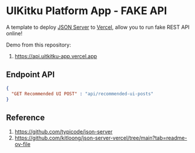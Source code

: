 # UIKitku Platform App - FAKE API

A template to deploy [JSON Server](https://github.com/typicode/json-server) to [Vercel](https://vercel.com), allow you to run fake REST API online!

Demo from this repository:

1. <https://api.uitkitku-app.vercel.app>

## Endpoint API

```JSON
{
  "GET Recommended UI POST" : "api/recommended-ui-posts"
}
```

## Reference

1. <https://github.com/typicode/json-server>
2. <https://github.com/kitloong/json-server-vercel/tree/main?tab=readme-ov-file>
